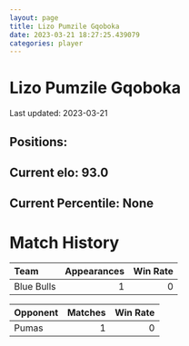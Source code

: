 ```yaml
---  
layout: page  
title: Lizo Pumzile Gqoboka  
date: 2023-03-21 18:27:25.439079  
categories: player  
---
```

# Lizo Pumzile Gqoboka


Last updated: 2023-03-21
## Positions: 

## Current elo: 93.0

## Current Percentile: None

# Match History


| Team       |   Appearances |   Win Rate |
|:-----------|--------------:|-----------:|
| Blue Bulls |             1 |          0 |

| Opponent   |   Matches |   Win Rate |
|:-----------|----------:|-----------:|
| Pumas      |         1 |          0 |